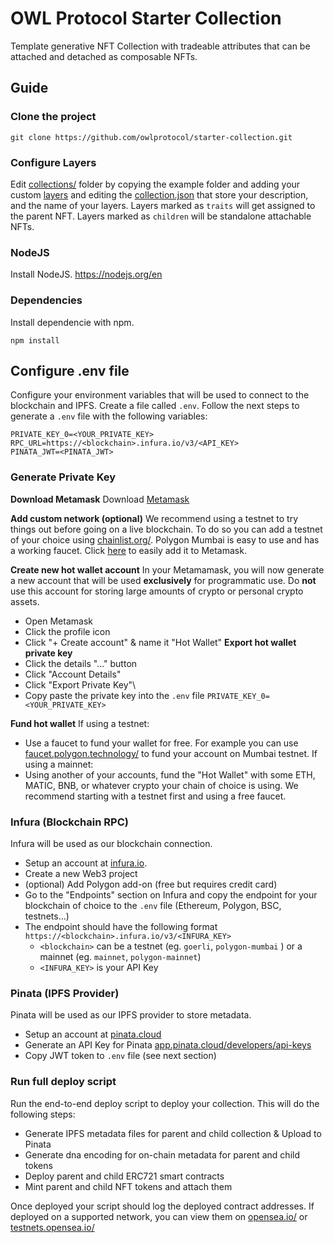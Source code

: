 # OWL Protocol Starter Collection

Template generative NFT Collection with tradeable attributes that can be attached and detached as composable NFTs.

## Guide

### Clone the project

```
git clone https://github.com/owlprotocol/starter-collection.git
```

### Configure Layers

Edit [collections/](./collections/) folder by copying the example folder and adding your custom [layers](./collections/example-omo/layers/) and editing the [collection.json](./collections/example-omo/collection.json) that store your description, and the name of your layers.
Layers marked as `traits` will get assigned to the parent NFT.
Layers marked as `children` will be standalone attachable NFTs.

### NodeJS

Install NodeJS.
https://nodejs.org/en

### Dependencies

Install dependencie with npm.

```
npm install
```

## Configure .env file

Configure your environment variables that will be used to connect to the blockchain and IPFS.
Create a file called `.env`. Follow the next steps to generate a `.env` file with the following variables:

```
PRIVATE_KEY_0=<YOUR_PRIVATE_KEY>
RPC_URL=https://<blockchain>.infura.io/v3/<API_KEY>
PINATA_JWT=<PINATA_JWT>
```

### Generate Private Key

**Download Metamask**
Download [Metamask](https://chrome.google.com/webstore/detail/metamask/nkbihfbeogaeaoehlefnkodbefgpgknn?hl=en)

**Add custom network (optional)**
We recommend using a testnet to try things out before going on a live blockchain. To do so you can add a testnet of your choice using [chainlist.org/](https://chainlist.org/). Polygon Mumbai is easy to use and has a working faucet. Click [here](https://chainlist.org/?testnets=true&search=mumbai) to easily add it to Metamask.

**Create new hot wallet account**
In your Metamamask, you will now generate a new account that will be used **exclusively** for programmatic use. Do **not** use this account for storing large amounts of crypto or personal crypto assets.

-   Open Metamask
-   Click the profile icon
-   Click "+ Create account" & name it "Hot Wallet"
    **Export hot wallet private key**
-   Click the details "..." button
-   Click "Account Details"
-   Click "Export Private Key"\
-   Copy paste the private key into the `.env` file `PRIVATE_KEY_0=<YOUR_PRIVATE_KEY>`

**Fund hot wallet**
If using a testnet:

-   Use a faucet to fund your wallet for free. For example you can use [faucet.polygon.technology/](https://faucet.polygon.technology/) to fund your account on Mumbai testnet.
    If using a mainnet:
-   Using another of your accounts, fund the "Hot Wallet" with some ETH, MATIC, BNB, or whatever crypto your chain of choice is using. We recommend starting with a testnet first and using a free faucet.

### Infura (Blockchain RPC)

Infura will be used as our blockchain connection.

-   Setup an account at [infura.io](https://infura.io).
-   Create a new Web3 project
-   (optional) Add Polygon add-on (free but requires credit card)
-   Go to the "Endpoints" section on Infura and copy the endpoint for your blockchain of choice to the `.env` file (Ethereum, Polygon, BSC, testnets...)
-   The endpoint should have the following format `https://<blockchain>.infura.io/v3/<INFURA_KEY>`
    -   `<blockchain>` can be a testnet (eg. `goerli`, `polygon-mumbai` ) or a mainnet (eg. `mainnet`, `polygon-mainnet`)
    -   `<INFURA_KEY>` is your API Key

### Pinata (IPFS Provider)

Pinata will be used as our IPFS provider to store metadata.

-   Setup an account at [pinata.cloud](https://www.pinata.cloud/)
-   Generate an API Key for Pinata [app.pinata.cloud/developers/api-keys](https://app.pinata.cloud/developers/api-keys)
-   Copy JWT token to `.env` file (see next section)

### Run full deploy script

Run the end-to-end deploy script to deploy your collection. This will do the following steps:

-   Generate IPFS metadata files for parent and child collection & Upload to Pinata
-   Generate dna encoding for on-chain metadata for parent and child tokens
-   Deploy parent and child ERC721 smart contracts
-   Mint parent and child NFT tokens and attach them

Once deployed your script should log the deployed contract addresses.
If deployed on a supported network, you can view them on [opensea.io/](https://opensea.io/) or [testnets.opensea.io/](https://testnets.opensea.io/)
